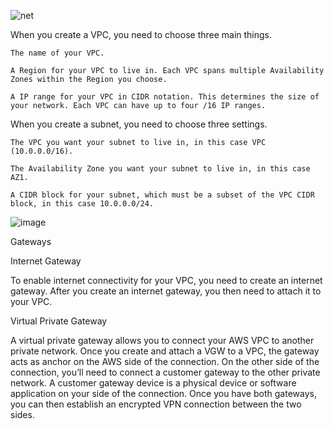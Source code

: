 ![net](https://github.com/user-attachments/assets/13b841ed-bcef-4033-af01-0c3f0c944800)


When you create a VPC, you need to choose three main things. 

    The name of your VPC.

    A Region for your VPC to live in. Each VPC spans multiple Availability Zones within the Region you choose.

    A IP range for your VPC in CIDR notation. This determines the size of your network. Each VPC can have up to four /16 IP ranges.

 When you create a subnet, you need to choose three settings.

    The VPC you want your subnet to live in, in this case VPC (10.0.0.0/16).

    The Availability Zone you want your subnet to live in, in this case AZ1.

    A CIDR block for your subnet, which must be a subset of the VPC CIDR block, in this case 10.0.0.0/24.

  ![image](https://github.com/user-attachments/assets/fc6fe835-6e55-4730-b672-6f7b958bb393)

Gateways

Internet Gateway 

To enable internet connectivity for your VPC, you need to create an internet gateway. After you create an internet gateway, you then need to attach it to your VPC.  

Virtual Private Gateway  

A virtual private gateway allows you to connect your AWS VPC to another private network. Once you create and attach a VGW to a VPC, the gateway acts as anchor on the AWS side of the connection. On the other side of the connection, you’ll need to connect a customer gateway to the other private network. A customer gateway device is a physical device or software application on your side of the connection. Once you have both gateways, you can then establish an encrypted VPN connection between the two sides. 


